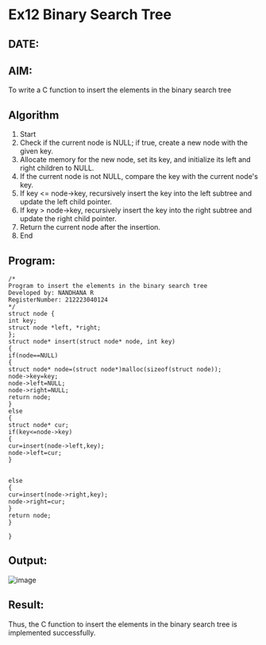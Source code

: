 # Ex12 Binary Search Tree
## DATE:
## AIM:
To write a C function to insert the elements in the binary search tree

## Algorithm

1. Start 
2. Check if the current node is NULL; if true, create a new node with the given key. 
3. Allocate memory for the new node, set its key, and initialize its left and right children to 
NULL. 
4. If the current node is not NULL, compare the key with the current node's key. 
5. If key <= node->key, recursively insert the key into the left subtree and update the left child 
pointer. 
6. If key > node->key, recursively insert the key into the right subtree and update the right 
child pointer. 
7. Return the current node after the insertion. 
8. End

## Program:
```
/*
Program to insert the elements in the binary search tree
Developed by: NANDHANA R
RegisterNumber: 212223040124
*/
struct node { 
int key; 
struct node *left, *right; 
}; 
struct node* insert(struct node* node, int key) 
{ 
if(node==NULL) 
{ 
struct node* node=(struct node*)malloc(sizeof(struct node)); 
node->key=key; 
node->left=NULL; 
node->right=NULL; 
return node; 
} 
else 
{ 
struct node* cur; 
if(key<=node->key) 
{ 
cur=insert(node->left,key); 
node->left=cur; 
} 
  
  
else 
{ 
cur=insert(node->right,key); 
node->right=cur; 
} 
return node; 
} 
 
} 
```
## Output:

![image](https://github.com/user-attachments/assets/8b1dcf56-6937-4521-bb47-560d6b2066a0)




## Result:
Thus, the C function to insert the elements in the binary search tree is implemented successfully.
